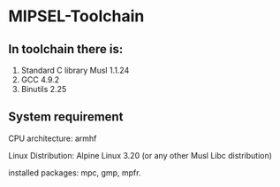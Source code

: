 # MIPSEL-Toolchain
## In toolchain there is:
1. Standard C library Musl 1.1.24
2. GCC 4.9.2
3. Binutils 2.25
## System requirement
CPU architecture: armhf

Linux Distribution: Alpine Linux 3.20 (or any other Musl Libc distribution)

installed packages: mpc, gmp, mpfr.

